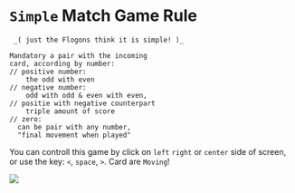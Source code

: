 
# `Simple` Match Game Rule
     _( just the Flogons think it is simple! )_
```
Mandatory a pair with the incoming 
card, according by number:
// positive number: 
    the odd with even
// negative number: 
    odd with odd & even with even,
// positie with negative counterpart
    triple amount of score
// zero: 
  can be pair with any number, 
  "final movement when played"
```
You can controll this game by click on `left` `right` or `center` side of screen, or use the key: `<`, `space`,  `>`. Card are `Moving`!

![](./mid/flogon4012.jpeg)
